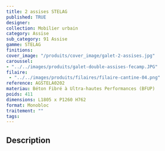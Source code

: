 ```yaml
---
title: 2 assises STELAG
published: TRUE
designer: 
collection: Mobilier urbain
category: Assise
sub_category: 91 Assise
gamme: STELAG
finitions: 
cover_image: "/produits/cover_image/galet-2-assises.jpg"
caroussel: 
- "../../images/produits/galet-double-assises-fecamp.JPG"
filaire: 
 - "../../images/produits/filaires/filaire-cantine-04.png"
reference: AGSTELA0202
materiau: Béton Fibré à Ultra-hautes Performances (BFUP)
poids: 411
dimensions: L1805 x P1260 H762
format: Monobloc
traitement: ""
tags: 
---
```


## Description
